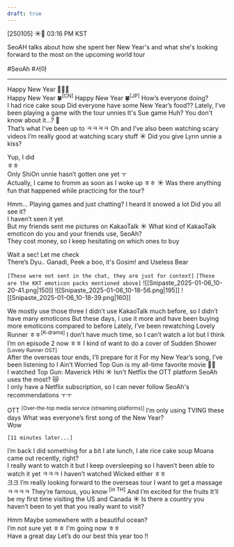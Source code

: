 ```yaml
---
draft: true
---
```

[250105] ☀️💭 03:16 PM KST

SeoAH talks about how she spent her New Year's and what she's looking forward to the most on the upcoming world tour

#SeoAh #서아

___
Happy New Year 🤍😆🎉  
Happy New Year 🍀<sup>[CN]</sup>
Happy New Year 🍀<sup>[JP]</sup>
How’s everyone doing?  
I had rice cake soup
Did everyone have some New Year’s food??
Lately, I’ve been playing a game with the tour unnies
It's Sue game
Huh? You don't know about it…? 🥺  
That’s what I’ve been up to ㅋㅋㅋㅋ
Oh and I’ve also been watching scary videos
I’m really good at watching scary stuff
☀️ Did you give Lynn unnie a kiss?

Yup, I did  
ㅎㅎ  
Only ShiOn unnie hasn’t gotten one yet ㅜ  
Actually, I came to fromm as soon as I woke up ㅎㅎ
☀️ Was there anything fun that happened while practicing for the tour?

Hmm... 
Playing games and just chatting?
I heard it snowed a lot
Did you all see it?  
I haven’t seen it yet  
But my friends sent me pictures on KakaoTalk
☀️ What kind of KakaoTalk emoticon do you and your friends use, SeoAh?  
They cost money, so I keep hesitating on which ones to buy

Wait a sec!
Let me check  
There’s Dyu.. Ganadi, Peek a boo, it's Gosim! and Useless Bear  

`[These were not sent in the chat, they are just for context]`
`[These are the KKT emoticon packs mentioned above]`
![[Snipaste_2025-01-06_10-20-41.png|150]] ![[Snipaste_2025-01-06_10-18-56.png|195]] ![[Snipaste_2025-01-06_10-18-39.png|160]]

We mostly use those three
I didn’t use KakaoTalk much before, so I didn’t have many emoticons
But these days, I use it more and have been buying more emoticons compared to before
Lately, I’ve been rewatching Lovely Runner ㅎㅎ<sup>[K-drama]</sup>
I don’t have much time, so I can’t watch a lot 
but I think I’m on episode 2 now ㅎㅎ
I kind of want to do a cover of Sudden Shower <sup>[Lovely Runner OST]</sup>  
After the overseas tour ends, I’ll prepare for it
For my New Year’s song, I’ve been listening to I Ain’t Worried
Top Gun is my all-time favorite movie 🤤🤍  
I watched Top Gun: Maverick
Hihi
☀️ Isn't Netflix the OTT platform SeoAh uses the most? 😿  
I only have a Netflix subscription, so I can never follow SeoAh's recommendations ㅜㅜ

OTT <sup>[Over-the-top media service (streaming platforms)]</sup>
I’m only using TVING these days
What was everyone’s first song of the New Year?  
Wow

`[11 minutes later...]`

I’m back 
I did something for a bit
I ate lunch, I ate rice cake soup 
Moana came out recently, right?  
I really want to watch it but I keep oversleeping
so I haven’t been able to watch it yet ㅋㅋㅋ
I haven’t watched Wicked either ㅎㅎ  
크크
I’m really looking forward to the overseas tour
I want to get a massage ㅋㅋㅋㅋ 
They’re famous, you know <sup>[in TH]</sup>
And I’m excited for the fruits
It’ll be my first time visiting the US and Canada
☀️ Is there a country you haven’t been to yet that you really want to visit?

Hmm
Maybe somewhere with a beautiful ocean?  
I’m not sure yet 
ㅎㅎ
I'm going now ㅎㅎ  
Have a great day 
Let’s do our best this year too !!